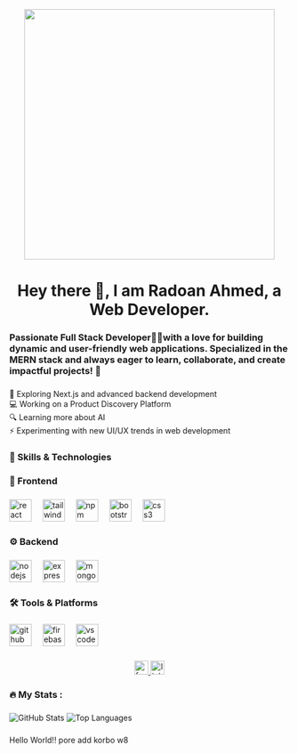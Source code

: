 <div align="center">
  <img height="450" src="https://i.ibb.co.com/BKF1Dd50/Web.png"  />
</div>

###

<h1 align="center">Hey there 👋, I am Radoan Ahmed, a Web Developer.</h1>

###

<h3 align="left">Passionate Full Stack Developer👩‍💻with a love for building dynamic and user-friendly web applications. Specialized in the MERN stack and always eager to learn, collaborate, and create impactful projects! 🚀</h3>

###

<p align="left">🚀 Exploring Next.js and advanced backend development<br>💻 Working on a Product Discovery Platform<br>🔍 Learning more about AI<br>⚡ Experimenting with new UI/UX trends in web development</p>

###

<h3 align="left">🚀 Skills & Technologies</h3>

###

<h3 align="left">🎨 Frontend</h3>

###

<div align="left">
  <img src="https://cdn.simpleicons.org/react/61DAFB" height="40" alt="react logo"  />
  <img width="12" />
  <img src="https://cdn.simpleicons.org/tailwindcss/06B6D4" height="40" alt="tailwindcss logo"  />
  <img width="12" />
  <img src="https://cdn.simpleicons.org/npm/CB3837" height="40" alt="npm logo"  />
  <img width="12" />
  <img src="https://cdn.simpleicons.org/bootstrap/7952B3" height="40" alt="bootstrap logo"  />
  <img width="12" />
  <img src="https://cdn.simpleicons.org/css3/1572B6" height="40" alt="css3 logo"  />
</div>

###

<h3 align="left">⚙️ Backend</h3>

###

<div align="left">
  <img src="https://cdn.jsdelivr.net/gh/devicons/devicon/icons/nodejs/nodejs-original.svg" height="40" alt="nodejs logo"  />
  <img width="12" />
  <img src="https://cdn.jsdelivr.net/gh/devicons/devicon/icons/express/express-original.svg" height="40" alt="express logo"  />
  <img width="12" />
  <img src="https://cdn.jsdelivr.net/gh/devicons/devicon/icons/mongodb/mongodb-original.svg" height="40" alt="mongodb logo"  />
</div>

###

<h3 align="left">🛠 Tools & Platforms</h3>

###

<div align="left">
  <img src="https://cdn.jsdelivr.net/gh/devicons/devicon/icons/github/github-original.svg" height="40" alt="github logo"  />
  <img width="12" />
  <img src="https://cdn.jsdelivr.net/gh/devicons/devicon/icons/firebase/firebase-plain.svg" height="40" alt="firebase logo"  />
  <img width="12" />
  <img src="https://cdn.jsdelivr.net/gh/devicons/devicon/icons/vscode/vscode-original.svg" height="40" alt="vscode logo"  />
</div>

###

<div align="center">
  <a href="https://web.facebook.com/radoan.ahmed.585" target="_blank">
    <img src="https://img.shields.io/static/v1?message=Facebook&logo=facebook&label=&color=1877F2&logoColor=white&labelColor=&style=for-the-badge" height="25" alt="facebook logo"  />
  </a>
  <img src="https://img.shields.io/static/v1?message=LinkedIn&logo=linkedin&label=&color=0077B5&logoColor=white&labelColor=&style=for-the-badge" height="25" alt="linkedin logo"  />
</div>

###

<h3 align="left">🔥   My Stats :</h3>

###


 <img src="https://github-readme-stats.vercel.app/api?username=red-one12&show_icons=true" alt="GitHub Stats">
 <img src="https://github-readme-stats.vercel.app/api/top-langs/?username=red-one12&show_icons=true" alt="Top Languages">



###

<p align="left">Hello World!! pore add korbo w8</p>

###
